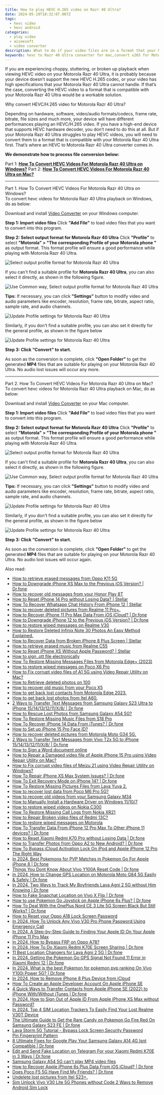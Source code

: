 ```yaml
---
title: How to play HEVC H.265 video on Razr 40 Ultra?
date: 2024-05-19T18:32:07.007Z
tags: 
  - hevc video
  - hevc android
categories: 
  - play video
  - aiseesoft
  - video converter
description: What to do if your video files are in a format that your Motorola Razr 40 Ultra doesn’t support? Convert them first!!! Learn how to convert HEVC H.265 files for playing with Motorola Razr 40 Ultra smoothly.
keywords: hevc to Razr 40 Ultra converter for mac,convert x265 for Motorola Razr 40 Ultra playing,convert hevc for Motorola Razr 40 Ultra,play hevc video on Razr 40 Ultra,h.265 to Razr 40 Ultra converter,convert hevc for Razr 40 Ultra,hevc converter for android,tv Motorola hevc 265,hevc to mp4 video converter for android,Motorola Razr 40 Ultra wont play hevc,android h265 to 264 converter,video converter 720p to 1080p in android
---
```



<div class="atpl-content atpl-for-aiseesoft-video-converter play-hevc-video-on-android">

<div class="atpl-post-description-part-1">
<div class="tpl-content-sub-paragraph-normal">
  <p>
      If you are experiencing choppy, stuttering, or broken up playback when viewing HEVC video on your Motorola Razr 40 Ultra, it is probably because your device doesn’t support the new HEVC H.265 codec, or your video has high specifications that your Motorola Razr 40 Ultra cannot handle. If that’s the case, converting the HEVC video to a format that is compatible with your Motorola Razr 40 Ultra would be a workable solution.
  </p>
</div>
</div>

<div class="atpl-post-device-model-description">

</div>



<div class="atpl-post-description-part-2">
<div class="tpl-content-sub-paragraph-question">
    Why convert HEVC/H.265 video for Motorola Razr 40 Ultra?
</div>
<div class="tpl-content-sub-paragraph-content">
  <p>
      Depending on hardware, software, video/audio formats/codecs, frame rate, bitrate, file sizes and much more, your device will have different performances playing an HEVC/H.265 video. If you have a high-end device that supports HEVC hardware decoder, you don’t need to do this at all. But if your Motorola Razr 40 Ultra struggles to play HEVC videos, you will need to convert them to a format that is compatible with your Motorola Razr 40 Ultra first. That’s where an HEVC to Motorola Razr 40 Ultra converter comes in.
  </p>
  <p>
      <strong>We demonstrate how to process file conversion below:</strong>
  </p>
</div>
</div>


Part 1: <strong><a href="#p1">How To Convert HEVC Videos For Motorola Razr 40 Ultra on Windows?</a></strong>
Part 2: <strong><a href="#p2">How To Convert HEVC Videos For Motorola Razr 40 Ultra on Mac?</a></strong>



<!-- Part 1 -->
<a id="p1" name="p1" ></a><hr>

<div class="atpl-step-part-style">Part 1. How To Convert HEVC Videos For Motorola Razr 40 Ultra on Windows?</div>
To convert hevc videos for Motorola Razr 40 Ultra playback on Windows, do as below:

Download and install <a class="atpl-step-content-a-style" href="https://tools.techidaily.com/aiseesoft-total-video-converter/" >Video Converter</a> on your Windows computer.

<strong>Step 1: Import video files </strong>
Click <b>"Add File"</b> to load video files that you want to convert into this program.

<strong>Step 2: Select output format for Motorola Razr 40 Ultra</strong>
Click <b>"Profile"</b> to select <b>"Motorola" > "The corresponding Profile of your Motorola phone "</b> as output format. This format profile will ensure a good performance while playing with Motorola Razr 40 Ultra.

<img src="https://tools.techidaily.com/images/apps/aiseesoft/video-converter/devices/moto/fv.mp4/win/profile-2.png" class="atpl-imgstyle" alt="Select output profile format for Motorola Razr 40 Ultra" />

If you can't find a suitable profile for **Motorola Razr 40 Ultra**, you can also select it directly, as shown in the following figure.

<img src="https://tools.techidaily.com/images/apps/aiseesoft/video-converter/devices/common_android/fv.mp4/win/profile.png" class="atpl-imgstyle" alt="Use Common way, Select output profile format for Motorola Razr 40 Ultra" />

<strong>Tips:</strong>
If necessary, you can click <b>"Settings"</b> button to modify video and audio parameters like encoder, resolution, frame rate, bitrate, aspect ratio, sample rate, and audio channels. 

<img src="https://tools.techidaily.com/images/apps/aiseesoft/video-converter/devices/moto/fv.mp4/win/settings.png" class="atpl-imgstyle"  alt="Update Profile settings for Motorola Razr 40 Ultra" />

Similarly, if you don't find a suitable profile, you can also set it directly for the general profile, as shown in the figure below

<img src="https://tools.techidaily.com/images/apps/aiseesoft/video-converter/devices/common_android/fv.mp4/win/settings.png" class="atpl-imgstyle"  alt="Update Profile settings for Motorola Razr 40 Ultra" />

<strong>Step 3: Click “Convert” to start.</strong>

As soon as the conversion is complete, click <b>"Open Folder"</b> to get the generated <b>MP4</b> files that are suitable for playing on your Motorola Razr 40 Ultra. No audio lost issues will occur any more.

<!-- Part 2 -->
<a id="p2" name="p2"></a><hr>

<div class="atpl-step-part-style">Part 2. How To Convert HEVC Videos For Motorola Razr 40 Ultra on Mac?</div>
To convert hevc videos for Motorola Razr 40 Ultra playback on Mac, do as below:

Download and install <a class="atpl-step-content-a-style" href="https://tools.techidaily.com/aiseesoft-total-video-converter/" >Video Converter</a> on your Mac computer.

<strong>Step 1: Import video files </strong>
Click <b>"Add File"</b> to load video files that you want to convert into this program.

<strong>Step 2: Select output format for Motorola Razr 40 Ultra</strong>
Click <b>"Profile"</b> to select <b>"Motorola" > "The corresponding Profile of your Motorola phone "</b> as output format. This format profile will ensure a good performance while playing with Motorola Razr 40 Ultra.

<img src="https://tools.techidaily.com/images/apps/aiseesoft/video-converter/devices/moto/fv.mp4/mac/profile.png" class="atpl-imgstyle" alt="Select output profile format for Motorola Razr 40 Ultra" />

If you can't find a suitable profile for **Motorola Razr 40 Ultra**, you can also select it directly, as shown in the following figure.

<img src="https://tools.techidaily.com/images/apps/aiseesoft/video-converter/devices/common_android/fv.mp4/mac/profile.png" class="atpl-imgstyle" alt="Use Common way, Select output profile format for Motorola Razr 40 Ultra" />

<strong>Tips:</strong>
If necessary, you can click <b>"Settings"</b> button to modify video and audio parameters like encoder, resolution, frame rate, bitrate, aspect ratio, sample rate, and audio channels. 

<img src="https://tools.techidaily.com/images/apps/aiseesoft/video-converter/devices/moto/fv.mp4/mac/settings.png" class="atpl-imgstyle"  alt="Update Profile settings for Motorola Razr 40 Ultra" />

Similarly, if you don't find a suitable profile, you can also set it directly for the general profile, as shown in the figure below

<img src="https://tools.techidaily.com/images/apps/aiseesoft/video-converter/devices/common_android/fv.mp4/win/settings.png" class="atpl-imgstyle"  alt="Update Profile settings for Motorola Razr 40 Ultra" />

<strong>Step 3: Click “Convert” to start.</strong>

As soon as the conversion is complete, click <b>"Open Folder"</b> to get the generated <b>MP4</b> files that are suitable for playing on your Motorola Razr 40 Ultra. No audio lost issues will occur again.


<ins class="adsbygoogle"
     style="display:block"
     data-ad-client="ca-pub-7571918770474297"
     data-ad-slot="8358498916"
     data-ad-format="auto"
     data-full-width-responsive="true"></ins>


</div>
<ins class="adsbygoogle"
    style="display:block"
    data-ad-format="autorelaxed"
    data-ad-client="ca-pub-7571918770474297"
    data-ad-slot="1223367746"></ins>

<span class="atpl-alsoreadstyle">Also read:</span>
<div><ul>
<li><a href="https://blog-min.techidaily.com/how-to-retrieve-erased-messages-from-oppo-k11-5g-by-fonelab-android-recover-messages/"><u>How to retrieve erased messages from Oppo K11 5G</u></a></li>
<li><a href="https://blog-min.techidaily.com/how-to-downgrade-iphone-xs-max-to-the-previous-ios-version-drfone-by-drfone-ios-system-repair-ios-system-repair/"><u>How to Downgrade iPhone XS Max to the Previous iOS Version? | Dr.fone</u></a></li>
<li><a href="https://blog-min.techidaily.com/how-to-recover-old-messages-from-your-honor-play-8t-by-fonelab-android-recover-messages/"><u>How to recover old messages from your Honor Play 8T</u></a></li>
<li><a href="https://blog-min.techidaily.com/how-to-reset-iphone-14-pro-without-losing-data-stellar-by-stellar-data-recovery-ios-iphone-data-recovery/"><u>How to Reset iPhone 14 Pro without Losing Data? | Stellar</u></a></li>
<li><a href="https://blog-min.techidaily.com/how-to-recover-whatsapp-chat-history-from-iphone-12-stellar-by-stellar-data-recovery-ios-iphone-data-recovery/"><u>How To Recover Whatsapp Chat History From iPhone 12 | Stellar</u></a></li>
<li><a href="https://blog-min.techidaily.com/how-to-recover-deleted-pictures-from-realme-11-proplus-by-fonelab-android-recover-pictures/"><u>How to recover deleted pictures from Realme 11 Pro+.</u></a></li>
<li><a href="https://blog-min.techidaily.com/how-to-recover-iphone-11-pro-max-data-from-ios-icloud-drfone-by-drfone-ios-data-recovery-ios-data-recovery/"><u>How to Recover iPhone 11 Pro Max Data From iOS iCloud? | Dr.fone</u></a></li>
<li><a href="https://blog-min.techidaily.com/how-to-downgrade-iphone-12-to-the-previous-ios-version-drfone-by-drfone-ios-system-repair-ios-system-repair/"><u>How to Downgrade iPhone 12 to the Previous iOS Version? | Dr.fone</u></a></li>
<li><a href="https://blog-min.techidaily.com/how-to-restore-wiped-messages-on-realme-v30-by-fonelab-android-recover-messages/"><u>How to restore wiped messages on Realme V30</u></a></li>
<li><a href="https://blog-min.techidaily.com/how-to-restore-deleted-infinix-note-30-photos-an-easy-method-explained-by-fonelab-android-recover-photos/"><u>How to Restore Deleted Infinix Note 30 Photos  An Easy Method Explained.</u></a></li>
<li><a href="https://blog-min.techidaily.com/how-to-recover-data-from-broken-iphone-8-plus-screen-stellar-by-stellar-data-recovery-ios-iphone-data-recovery/"><u>How to Recover Data from Broken iPhone 8 Plus Screen | Stellar</u></a></li>
<li><a href="https://blog-min.techidaily.com/how-to-retrieve-erased-music-from-realme-c55-by-fonelab-android-recover-music/"><u>How to retrieve erased music from Realme C55</u></a></li>
<li><a href="https://blog-min.techidaily.com/how-to-reset-iphone-xs-without-apple-password-stellar-by-stellar-data-recovery-ios-iphone-data-recovery/"><u>How to Reset iPhone XS Without Apple Password? | Stellar</u></a></li>
<li><a href="https://blog-min.techidaily.com/how-to-sign-ott-file-electronically-by-ldigisigner-sign-a-word-sign-a-word/"><u>How to sign .ott file electronically</u></a></li>
<li><a href="https://blog-min.techidaily.com/how-to-restore-missing-messages-files-from-motorola-edgeplus-2023-by-fonelab-android-recover-messages/"><u>How To  Restore Missing Messages Files from Motorola Edge+ (2023)</u></a></li>
<li><a href="https://blog-min.techidaily.com/how-to-restore-wiped-messages-on-poco-x6-pro-by-fonelab-android-recover-messages/"><u>How to restore wiped messages on Poco X6 Pro</u></a></li>
<li><a href="https://blog-min.techidaily.com/how-to-fix-corrupt-video-files-of-a1-5g-using-video-repair-utility-on-mac-by-stellar-video-repair-mobile-video-repair/"><u>How to Fix corrupt video files of A1 5G using Video Repair Utility on Mac?</u></a></li>
<li><a href="https://blog-min.techidaily.com/how-to-retrieve-deleted-photos-on-100-by-stellar-photo-recovery-android-mobile-photo-recover/"><u>How to Retrieve deleted photos on 100</u></a></li>
<li><a href="https://blog-min.techidaily.com/how-to-recover-old-music-from-your-poco-x5-by-fonelab-android-recover-music/"><u>How to recover old music from your Poco X5</u></a></li>
<li><a href="https://blog-min.techidaily.com/how-to-get-back-lost-contacts-from-motorola-edge-2023-by-fonelab-android-recover-contacts/"><u>How to get back lost contacts from Motorola Edge 2023.</u></a></li>
<li><a href="https://blog-min.techidaily.com/how-to-get-back-lost-photos-from-itel-a60-by-fonelab-android-recover-photos/"><u>How to get back lost photos from Itel A60.</u></a></li>
<li><a href="https://blog-min.techidaily.com/2-ways-to-transfer-text-messages-from-samsung-galaxy-s23-ultra-to-iphone-1514131211x8-drfone-by-drfone-transfer-from-android-transfer-from-android/"><u>2 Ways to Transfer Text Messages from Samsung Galaxy S23 Ultra to iPhone 15/14/13/12/11/X/8/ | Dr.fone</u></a></li>
<li><a href="https://blog-min.techidaily.com/how-to-rescue-lost-photos-from-samsung-galaxy-a54-5g-by-fonelab-android-recover-photos/"><u>How to Rescue Lost Photos from Samsung Galaxy A54 5G?</u></a></li>
<li><a href="https://blog-min.techidaily.com/how-to-restore-missing-music-files-from-s18-pro-by-fonelab-android-recover-music/"><u>How To  Restore Missing Music Files from S18 Pro</u></a></li>
<li><a href="https://blog-min.techidaily.com/how-to-recover-iphone-14-data-from-itunes-drfone-by-drfone-ios-data-recovery-ios-data-recovery/"><u>How To Recover iPhone 14 Data From iTunes? | Dr.fone</u></a></li>
<li><a href="https://blog-min.techidaily.com/how-to-set-up-iphone-15-pro-face-id-by-drfone-ios-unlock-ios-unlock/"><u>How to Set up iPhone 15 Pro Face ID?</u></a></li>
<li><a href="https://blog-min.techidaily.com/how-to-recover-deleted-pictures-from-motorola-moto-g34-5g-by-fonelab-android-recover-pictures/"><u>How to recover deleted pictures from Motorola Moto G34 5G.</u></a></li>
<li><a href="https://blog-min.techidaily.com/2-ways-to-transfer-text-messages-from-vivo-t2x-5g-to-iphone-1514131211x8-drfone-by-drfone-transfer-from-android-transfer-from-android/"><u>2 Ways to Transfer Text Messages from Vivo T2x 5G to iPhone 15/14/13/12/11/X/8/ | Dr.fone</u></a></li>
<li><a href="https://blog-min.techidaily.com/how-to-sign-a-word-document-online-by-ldigisigner-sign-a-word-sign-a-word/"><u>How to Sign a Word document online</u></a></li>
<li><a href="https://blog-min.techidaily.com/how-to-repair-a-damaged-video-file-of-apple-iphone-15-pro-using-video-repair-utility-on-mac-by-stellar-video-repair-mobile-video-repair/"><u>How to Repair a Damaged video file of Apple iPhone 15 Pro using Video Repair Utility on Mac?</u></a></li>
<li><a href="https://blog-min.techidaily.com/how-to-fix-corrupt-video-files-of-meizu-21-using-video-repair-utility-on-windows-by-stellar-video-repair-mobile-video-repair/"><u>How to Fix corrupt video files of Meizu 21 using Video Repair Utility on Windows?</u></a></li>
<li><a href="https://blog-min.techidaily.com/how-to-repair-iphone-xs-max-system-issues-drfone-by-drfone-ios-system-repair-ios-system-repair/"><u>How To Repair iPhone XS Max System Issues? | Dr.fone</u></a></li>
<li><a href="https://blog-min.techidaily.com/how-to-exit-recovery-mode-on-iphone-14-drfone-by-drfone-ios-system-repair-ios-system-repair/"><u>How To Exit Recovery Mode on iPhone 14? | Dr.fone</u></a></li>
<li><a href="https://blog-min.techidaily.com/how-to-restore-missing-pictures-files-from-lava-yuva-2-by-fonelab-android-recover-pictures/"><u>How To  Restore Missing Pictures Files from Lava Yuva 2.</u></a></li>
<li><a href="https://blog-min.techidaily.com/how-to-recover-lost-data-from-poco-m6-pro-5g-by-fonelab-android-recover-data/"><u>How to recover lost data from Poco M6 Pro 5G?</u></a></li>
<li><a href="https://blog-min.techidaily.com/how-to-recover-old-videos-from-your-samsung-galaxy-m34-by-fonelab-android-recover-video/"><u>How to recover old videos from your Samsung Galaxy M34</u></a></li>
<li><a href="https://blog-min.techidaily.com/how-to-manually-install-a-hardware-driver-on-windows-11107-by-drivereasy-guide/"><u>How to Manually Install a Hardware Driver on Windows 11/10/7</u></a></li>
<li><a href="https://blog-min.techidaily.com/how-to-restore-wiped-videos-on-nokia-c300-by-fonelab-android-recover-video/"><u>How to restore wiped videos on Nokia C300</u></a></li>
<li><a href="https://blog-min.techidaily.com/how-to-restore-missing-call-logs-from-nokia-xr21-by-fonelab-android-recover-call-logs/"><u>How To  Restore Missing Call Logs from Nokia XR21</u></a></li>
<li><a href="https://blog-min.techidaily.com/how-to-repair-broken-video-files-of-redmi-13c-by-stellar-video-repair-mobile-video-repair/"><u>How to Repair Broken video files of Redmi 13C?</u></a></li>
<li><a href="https://blog-min.techidaily.com/how-to-restore-wiped-messages-on-motorola-by-fonelab-android-recover-messages/"><u>How to restore wiped messages on Motorola</u></a></li>
<li><a href="https://blog-min.techidaily.com/how-to-transfer-data-from-iphone-12-pro-max-to-other-iphone-11-devices-drfone-by-drfone-transfer-data-from-ios-transfer-data-from-ios/"><u>How To Transfer Data From iPhone 12 Pro Max To Other iPhone 11 devices? | Dr.fone</u></a></li>
<li><a href="https://techidaily.com/how-to-reset-xiaomi-redmi-k70-pro-without-losing-data-drfone-by-drfone-reset-android-reset-android/"><u>How to Reset Xiaomi Redmi K70 Pro without Losing Data | Dr.fone</u></a></li>
<li><a href="https://android-transfer.techidaily.com/how-to-transfer-photos-from-oppo-a2-to-new-android-drfone-by-drfone-transfer-from-android-transfer-from-android/"><u>How to Transfer Photos from Oppo A2 to New Android? | Dr.fone</u></a></li>
<li><a href="https://activate-lock.techidaily.com/how-to-bypass-icloud-activation-lock-on-ipod-and-apple-iphone-12-pro-the-right-way-by-drfone-ios/"><u>How To Bypass iCloud Activation Lock On iPod and Apple iPhone 12 Pro The Right Way</u></a></li>
<li><a href="https://ios-pokemon-go.techidaily.com/in-2024-best-pokemons-for-pvp-matches-in-pokemon-go-for-apple-iphone-8-drfone-by-drfone-virtual-ios/"><u>In 2024, Best Pokemons for PVP Matches in Pokemon Go For Apple iPhone 8 | Dr.fone</u></a></li>
<li><a href="https://techidaily.com/things-you-dont-know-about-vivo-y100a-reset-code-drfone-by-drfone-reset-android-reset-android/"><u>Things You Dont Know About Vivo Y100A Reset Code | Dr.fone</u></a></li>
<li><a href="https://location-social.techidaily.com/in-2024-how-to-change-gps-location-on-motorola-moto-g84-5g-easily-and-safely-drfone-by-drfone-virtual-android/"><u>In 2024, How to Change GPS Location on Motorola Moto G84 5G Easily & Safely | Dr.fone</u></a></li>
<li><a href="https://android-location-track.techidaily.com/in-2024-two-ways-to-track-my-boyfriends-lava-agni-2-5g-without-him-knowing-drfone-by-drfone-virtual-android/"><u>In 2024, Two Ways to Track My Boyfriends Lava Agni 2 5G without Him Knowing | Dr.fone</u></a></li>
<li><a href="https://location-social.techidaily.com/how-to-fake-snapchat-location-on-vivo-x-flip-drfone-by-drfone-virtual-android/"><u>How to Fake Snapchat Location on Vivo X Flip | Dr.fone</u></a></li>
<li><a href="https://ios-pokemon-go.techidaily.com/how-to-use-pokemon-go-joystick-on-apple-iphone-6s-plus-drfone-by-drfone-virtual-ios/"><u>How to use Pokemon Go Joystick on Apple iPhone 6s Plus? | Dr.fone</u></a></li>
<li><a href="https://change-location.techidaily.com/how-to-deal-with-the-oneplus-nord-ce-3-lite-5g-screen-black-but-still-works-drfone-by-drfone-fix-android-problems-fix-android-problems/"><u>How To Deal With the OnePlus Nord CE 3 Lite 5G Screen Black But Still Works? | Dr.fone</u></a></li>
<li><a href="https://android-unlock.techidaily.com/how-to-reset-your-oppo-a18-lock-screen-password-by-drfone-android/"><u>How to Reset your Oppo A18 Lock Screen Password</u></a></li>
<li><a href="https://unlock-android.techidaily.com/in-2024-how-to-unlock-any-vivo-v30-pro-phone-password-using-emergency-call-by-drfone-android/"><u>In 2024, How To Unlock Any Vivo V30 Pro Phone Password Using Emergency Call</u></a></li>
<li><a href="https://apple-account.techidaily.com/in-2024-a-step-by-step-guide-to-finding-your-apple-id-on-your-apple-iphone-11-pro-max-by-drfone-ios/"><u>In 2024, A Step-by-Step Guide to Finding Your Apple ID On Your Apple iPhone 11 Pro Max</u></a></li>
<li><a href="https://android-frp.techidaily.com/in-2024-how-to-bypass-frp-on-oppo-a78-by-drfone-android/"><u>In 2024, How to Bypass FRP on Oppo A78?</u></a></li>
<li><a href="https://screen-mirror.techidaily.com/in-2024-how-to-do-xiaomi-redmi-k70e-screen-sharing-drfone-by-drfone-android/"><u>In 2024, How To Do Xiaomi Redmi K70E Screen Sharing | Dr.fone</u></a></li>
<li><a href="https://location-fake.techidaily.com/11-best-location-changers-for-lava-agni-2-5g-drfone-by-drfone-virtual-android/"><u>11 Best Location Changers for Lava Agni 2 5G | Dr.fone</u></a></li>
<li><a href="https://android-location.techidaily.com/in-2024-getting-the-pokemon-go-gps-signal-not-found-11-error-in-xiaomi-redmi-12-drfone-by-drfone-virtual/"><u>In 2024, Getting the Pokemon Go GPS Signal Not Found 11 Error in Xiaomi Redmi 12 | Dr.fone</u></a></li>
<li><a href="https://change-location.techidaily.com/in-2024-what-is-the-best-pokemon-for-pokemon-pvp-ranking-on-vivo-y100i-power-5g-drfone-by-drfone-virtual-android/"><u>In 2024, What is the best Pokemon for pokemon pvp ranking On Vivo Y100i Power 5G? | Dr.fone</u></a></li>
<li><a href="https://apple-account.techidaily.com/in-2024-how-to-remove-iphone-8-plus-device-from-icloud-by-drfone-ios/"><u>In 2024, How to Remove iPhone 8 Plus Device from iCloud</u></a></li>
<li><a href="https://apple-account.techidaily.com/how-to-create-an-apple-developer-account-on-apple-iphone-se-by-drfone-ios/"><u>How To Create an Apple Developer Account On Apple iPhone SE</u></a></li>
<li><a href="https://iphone-transfer.techidaily.com/4-quick-ways-to-transfer-contacts-from-apple-iphone-se-2022-to-iphone-withwithout-itunes-drfone-by-drfone-transfer-from-ios/"><u>4 Quick Ways to Transfer Contacts from Apple iPhone SE (2022) to iPhone With/Without iTunes | Dr.fone</u></a></li>
<li><a href="https://apple-account.techidaily.com/in-2024-how-to-sign-out-of-apple-id-from-apple-iphone-xs-max-without-password-by-drfone-ios/"><u>In 2024, How to Sign Out of Apple ID From Apple iPhone XS Max without Password?</u></a></li>
<li><a href="https://easy-unlock-android.techidaily.com/in-2024-top-4-sim-location-trackers-to-easily-find-your-lost-realme-v30t-device-by-drfone-android/"><u>In 2024, Top 4 SIM Location Trackers To Easily Find Your Lost Realme V30T Device</u></a></li>
<li><a href="https://change-location.techidaily.com/the-ultimate-guide-to-get-the-rare-candy-on-pokemon-go-fire-red-on-samsung-galaxy-s23-fe-drfone-by-drfone-virtual-android/"><u>The Ultimate Guide to Get the Rare Candy on Pokemon Go Fire Red On Samsung Galaxy S23 FE | Dr.fone</u></a></li>
<li><a href="https://review-topics.techidaily.com/lava-storm-5g-tutorial-bypass-lock-screen-security-password-pin-fingerprint-pattern-by-drfone-android-unlock-android-unlock/"><u>Lava Storm 5G Tutorial - Bypass Lock Screen,Security Password Pin,Fingerprint,Pattern</u></a></li>
<li><a href="https://howto.techidaily.com/8-ultimate-fixes-for-google-play-your-samsung-galaxy-a14-4g-isnt-compatible-drfone-by-drfone-fix-android-problems-fix-android-problems/"><u>8 Ultimate Fixes for Google Play Your Samsung Galaxy A14 4G Isnt Compatible | Dr.fone</u></a></li>
<li><a href="https://review-topics.techidaily.com/edit-and-send-fake-location-on-telegram-for-your-xiaomi-redmi-k70e-in-3-ways-drfone-by-drfone-virtual-android/"><u>Edit and Send Fake Location on Telegram For your Xiaomi Redmi K70E in 3 Ways | Dr.fone</u></a></li>
<li><a href="https://techidaily.com/samsung-galaxy-a54-5g-can-t-play-mp4-video-files-by-aiseesoft-video-converter-play-mp4-on-android/"><u>Samsung Galaxy A54 5G can't play MP4 video files</u></a></li>
<li><a href="https://techidaily.com/how-to-recover-apple-iphone-6s-plus-data-from-ios-icloud-drfone-by-drfone-ios-data-recovery-ios-data-recovery/"><u>How to Recover Apple iPhone 6s Plus Data From iOS iCloud? | Dr.fone</u></a></li>
<li><a href="https://location-social.techidaily.com/does-poco-f5-5g-have-find-my-friends-drfone-by-drfone-virtual-android/"><u>Does Poco F5 5G Have Find My Friends? | Dr.fone</u></a></li>
<li><a href="https://techidaily.com/undelete-lost-pictures-from-itel-s23plus-by-fonelab-android-recover-pictures/"><u>Undelete lost pictures from Itel S23+.</u></a></li>
<li><a href="https://sim-unlock.techidaily.com/sim-unlock-vivo-v30-lite-5g-phones-without-code-2-ways-to-remove-android-sim-lock-by-drfone-android/"><u>Sim Unlock Vivo V30 Lite 5G Phones without Code 2 Ways to Remove Android Sim Lock</u></a></li>
</ul></div>


